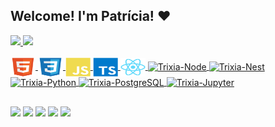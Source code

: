 ## Welcome! I'm Patrícia! ❤️
<div align="left">
  <a href="https://github.com/tricia-sz">
  <img height="180em" src="https://github-readme-stats.vercel.app/api?username=tricia-sz&show_icons=true&theme=transparent&text_color=778899&title_color=006AFF&ring_color=006AFF&rank_icon=github&icon_color=006AFF&custom_title=Trícia_Developer:"/>
  <img height="180em"  src="https://github-readme-stats.vercel.app/api/top-langs/?username=tricia-sz&layout=donut&langs_count=7&theme=transparent&text_color=778899&"/>
<!--   <img height="180em"  src="https://github-readme-stats.vercel.app/api/pin/?username=tricia-sz&repo=github-readme-stats"/> -->
    
</div>
<div>

</div>
<!-- ICONES DAS TECHS QUE TRABALHO/ESTUDO -->
<div style="display: inline_block"><br>
  <img align="center" alt="Trixia-HTML" height="30" width="40" src="https://raw.githubusercontent.com/devicons/devicon/master/icons/html5/html5-original.svg">
  <img align="center" alt="Trixia-CSS" height="30" width="40" src="https://raw.githubusercontent.com/devicons/devicon/master/icons/css3/css3-original.svg">
  <img align="center" alt="Trixia-Js" height="30" width="40" src="https://raw.githubusercontent.com/devicons/devicon/master/icons/javascript/javascript-plain.svg">
  <img align="center" alt="Trixia-Ts" height="30" width="40" src="https://raw.githubusercontent.com/devicons/devicon/master/icons/typescript/typescript-plain.svg">
  <img align="center" alt="Trixia-React" height="30" width="40" src="https://raw.githubusercontent.com/devicons/devicon/master/icons/react/react-original.svg">
  <img align="center" alt="Trixia-Node" height="30" width="40" src="https://cdn.jsdelivr.net/gh/devicons/devicon/icons/nodejs/nodejs-original.svg" />
  <img align="center" alt="Trixia-Nest" height="30" width="40" src="https://cdn.jsdelivr.net/gh/devicons/devicon/icons/nestjs/nestjs-plain.svg" />
  <img align="center" alt="Trixia-Python" height="30" width="40" src="https://cdn.jsdelivr.net/gh/devicons/devicon/icons/postgresql/postgresql-original.svg" />
  <img align="center" alt="Trixia-PostgreSQL" height="30" width="40" src="https://cdn.jsdelivr.net/gh/devicons/devicon/icons/python/python-original.svg" />
  <img align="center" alt="Trixia-Jupyter" height="30" width="40" src="https://cdn.jsdelivr.net/gh/devicons/devicon/icons/jupyter/jupyter-original.svg" />
   <!--<img align="right" alt="Trixia-pic" height="150" style="border-radius:50px;" src="https://media.discordapp.net/attachments/639956127056134178/890373478988013628/Publicacoes_Instagram_1_1.png?width=676&height=676"> -->
</div>
  
##
<!-- ICONES DAS REDES SOCIAIS -->
<div>
  <a href="https://www.linkedin.com/in/patr%C3%ADcia-souza-261304177/" target="_blank"><img src="https://img.shields.io/badge/-LinkedIn-%230077B5?style=for-the-badge&logo=linkedin&logoColor=white" target="_blank"></a> 
  <!-- <a href="https://instagram.com/y_trixia" target="_blank"><img src="https://img.shields.io/badge/-Instagram-%23E4405F?style=for-the-badge&logo=instagram&logoColor=white" target="_blank"></a> -->
  <a href = "mailto:patricia.sz.br@gmail.com"><img src="https://img.shields.io/badge/Gmail-D14836?style=for-the-badge&logo=gmail&logoColor=white"_blank"></a>
   <a href="https://discord.gg/y_trixia#3997" target="_blank"><img src="https://img.shields.io/badge/Discord-7289DA?style=for-the-badge&logo=discord&logoColor=white" target="_blank"></a> 
 <a href="https://open.spotify.com/user/96lhix616mvop06x7fy6eak3e?si=b9432b27f20a4461" target="_blank"><img src="https://img.shields.io/badge/Spotify-1ED760?&style=for-the-badge&logo=spotify&logoColor=white" target="_blank"></a> 
 <a href="https://www.linkedin.com/in/patr%C3%ADcia-souza-261304177/" target="_blank"><img src="https://img.shields.io/badge/Arch_Linux-1793D1?style=for-the-badge&logo=arch-linux&logoColor=white" target="_blank"></a> 
</div>
    
##
